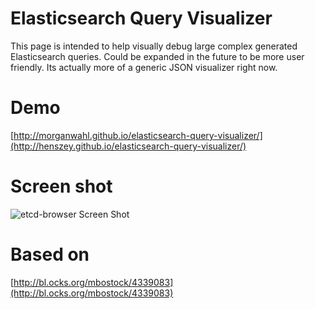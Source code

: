 # Elasticsearch Query Visualizer

This page is intended to help visually debug large complex generated Elasticsearch queries. Could be expanded in the future to be more user friendly. Its actually more of a generic JSON visualizer right now.

# Demo
[http://morganwahl.github.io/elasticsearch-query-visualizer/](http://henszey.github.io/elasticsearch-query-visualizer/)

# Screen shot
![etcd-browser Screen Shot](http://henszey.github.io/elasticsearch-query-visualizer/images/elasticsearch.png)

# Based on
[http://bl.ocks.org/mbostock/4339083](http://bl.ocks.org/mbostock/4339083)
